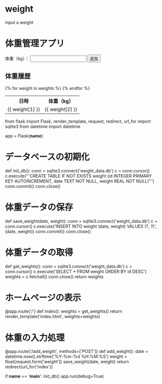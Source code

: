 # weight
input a weight
<!DOCTYPE html>
<html>
<head>
    <title>バスケットボール選手体重管理アプリ</title>
</head>
<body>
    <h1>体重管理アプリ</h1>
    <form method="post" action="/add_weight">
        <label for="weight">体重（kg）：</label>
        <input type="number" step="0.1" name="weight" required>
        <input type="submit" value="追加">
    </form>
    <h2>体重履歴</h2>
    <table>
        <tr>
            <th>日時</th>
            <th>体重（kg）</th>
        </tr>
        {% for weight in weights %}
        <tr>
            <td>{{ weight[1] }}</td>
            <td>{{ weight[2] }}</td>
        </tr>
        {% endfor %}
    </table>
</body>
</html>
from flask import Flask, render_template, request, redirect, url_for
import sqlite3
from datetime import datetime

app = Flask(__name__)

# データベースの初期化
def init_db():
    conn = sqlite3.connect('weight_data.db')
    c = conn.cursor()
    c.execute('''CREATE TABLE IF NOT EXISTS weight
                 (id INTEGER PRIMARY KEY AUTOINCREMENT,
                 date TEXT NOT NULL,
                 weight REAL NOT NULL)''')
    conn.commit()
    conn.close()

# 体重データの保存
def save_weight(date, weight):
    conn = sqlite3.connect('weight_data.db')
    c = conn.cursor()
    c.execute('INSERT INTO weight (date, weight) VALUES (?, ?)', (date, weight))
    conn.commit()
    conn.close()

# 体重データの取得
def get_weights():
    conn = sqlite3.connect('weight_data.db')
    c = conn.cursor()
    c.execute('SELECT * FROM weight ORDER BY id DESC')
    weights = c.fetchall()
    conn.close()
    return weights

# ホームページの表示
@app.route('/')
def index():
    weights = get_weights()
    return render_template('index.html', weights=weights)

# 体重の入力処理
@app.route('/add_weight', methods=['POST'])
def add_weight():
    date = datetime.now().strftime('%Y-%m-%d %H:%M:%S')
    weight = float(request.form['weight'])
    save_weight(date, weight)
    return redirect(url_for('index'))

if __name__ == '__main__':
    init_db()
    app.run(debug=True)
